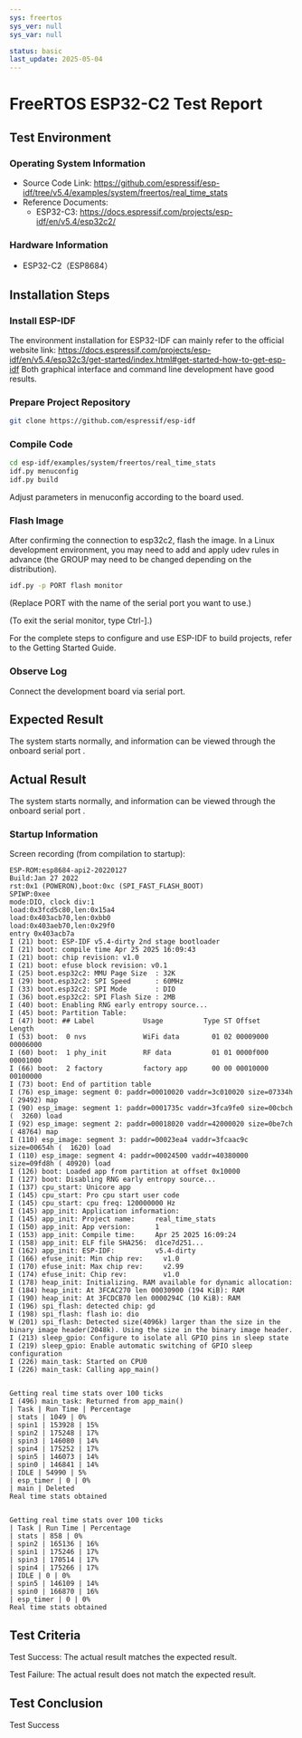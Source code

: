 ```yaml
---
sys: freertos
sys_ver: null
sys_var: null

status: basic
last_update: 2025-05-04
---
```


# FreeRTOS ESP32-C2 Test Report

## Test Environment

### Operating System Information

- Source Code Link: https://github.com/espressif/esp-idf/tree/v5.4/examples/system/freertos/real_time_stats
- Reference Documents:
  - ESP32-C3: https://docs.espressif.com/projects/esp-idf/en/v5.4/esp32c2/

### Hardware Information

- ESP32-C2（ESP8684）

## Installation Steps

### Install ESP-IDF

The environment installation for ESP32-IDF can mainly refer to the official website link:
https://docs.espressif.com/projects/esp-idf/en/v5.4/esp32c3/get-started/index.html#get-started-how-to-get-esp-idf
Both graphical interface and command line development have good results.

### Prepare Project Repository

```bash
git clone https://github.com/espressif/esp-idf
```

### Compile Code

```bash
cd esp-idf/examples/system/freertos/real_time_stats
idf.py menuconfig
idf.py build
```

Adjust parameters in menuconfig according to the board used.

### Flash Image

After confirming the connection to esp32c2, flash the image.
In a Linux development environment, you may need to add and apply udev rules in advance (the GROUP may need to be changed depending on the distribution).

```bash
idf.py -p PORT flash monitor
```

(Replace PORT with the name of the serial port you want to use.)

(To exit the serial monitor, type Ctrl-].)

For the complete steps to configure and use ESP-IDF to build projects, refer to the Getting Started Guide.

### Observe Log

Connect the development board via serial port.

## Expected Result

The system starts normally, and information can be viewed through the onboard serial port .

## Actual Result

The system starts normally, and information can be viewed through the onboard serial port .

### Startup Information

Screen recording (from compilation to startup):


```log
ESP-ROM:esp8684-api2-20220127
Build:Jan 27 2022
rst:0x1 (POWERON),boot:0xc (SPI_FAST_FLASH_BOOT)
SPIWP:0xee
mode:DIO, clock div:1
load:0x3fcd5c80,len:0x15a4
load:0x403acb70,len:0xbb0
load:0x403aeb70,len:0x29f0
entry 0x403acb7a
I (21) boot: ESP-IDF v5.4-dirty 2nd stage bootloader
I (21) boot: compile time Apr 25 2025 16:09:43
I (21) boot: chip revision: v1.0
I (21) boot: efuse block revision: v0.1
I (25) boot.esp32c2: MMU Page Size  : 32K
I (29) boot.esp32c2: SPI Speed      : 60MHz
I (33) boot.esp32c2: SPI Mode       : DIO
I (36) boot.esp32c2: SPI Flash Size : 2MB
I (40) boot: Enabling RNG early entropy source...
I (45) boot: Partition Table:
I (47) boot: ## Label            Usage          Type ST Offset   Length
I (53) boot:  0 nvs              WiFi data        01 02 00009000 00006000
I (60) boot:  1 phy_init         RF data          01 01 0000f000 00001000
I (66) boot:  2 factory          factory app      00 00 00010000 00100000
I (73) boot: End of partition table
I (76) esp_image: segment 0: paddr=00010020 vaddr=3c010020 size=07334h ( 29492) map
I (90) esp_image: segment 1: paddr=0001735c vaddr=3fca9fe0 size=00cbch (  3260) load
I (92) esp_image: segment 2: paddr=00018020 vaddr=42000020 size=0be7ch ( 48764) map
I (110) esp_image: segment 3: paddr=00023ea4 vaddr=3fcaac9c size=00654h (  1620) load
I (110) esp_image: segment 4: paddr=00024500 vaddr=40380000 size=09fd8h ( 40920) load
I (126) boot: Loaded app from partition at offset 0x10000
I (127) boot: Disabling RNG early entropy source...
I (137) cpu_start: Unicore app
I (145) cpu_start: Pro cpu start user code
I (145) cpu_start: cpu freq: 120000000 Hz
I (145) app_init: Application information:
I (145) app_init: Project name:     real_time_stats
I (150) app_init: App version:      1
I (153) app_init: Compile time:     Apr 25 2025 16:09:24
I (158) app_init: ELF file SHA256:  d1ce7d251...
I (162) app_init: ESP-IDF:          v5.4-dirty
I (166) efuse_init: Min chip rev:     v1.0
I (170) efuse_init: Max chip rev:     v2.99 
I (174) efuse_init: Chip rev:         v1.0
I (178) heap_init: Initializing. RAM available for dynamic allocation:
I (184) heap_init: At 3FCAC270 len 00030900 (194 KiB): RAM
I (190) heap_init: At 3FCDCB70 len 0000294C (10 KiB): RAM
I (196) spi_flash: detected chip: gd
I (198) spi_flash: flash io: dio
W (201) spi_flash: Detected size(4096k) larger than the size in the binary image header(2048k). Using the size in the binary image header.
I (213) sleep_gpio: Configure to isolate all GPIO pins in sleep state
I (219) sleep_gpio: Enable automatic switching of GPIO sleep configuration
I (226) main_task: Started on CPU0
I (226) main_task: Calling app_main()


Getting real time stats over 100 ticks
I (496) main_task: Returned from app_main()
| Task | Run Time | Percentage
| stats | 1049 | 0%
| spin1 | 153928 | 15%
| spin2 | 175248 | 17%
| spin3 | 146080 | 14%
| spin4 | 175252 | 17%
| spin5 | 146073 | 14%
| spin0 | 146841 | 14%
| IDLE | 54990 | 5%
| esp_timer | 0 | 0%
| main | Deleted
Real time stats obtained


Getting real time stats over 100 ticks
| Task | Run Time | Percentage
| stats | 858 | 0%
| spin2 | 165136 | 16%
| spin1 | 175246 | 17%
| spin3 | 170514 | 17%
| spin4 | 175266 | 17%
| IDLE | 0 | 0%
| spin5 | 146109 | 14%
| spin0 | 166870 | 16%
| esp_timer | 0 | 0%
Real time stats obtained

```

## Test Criteria

Test Success: The actual result matches the expected result.

Test Failure: The actual result does not match the expected result.

## Test Conclusion

Test Success
